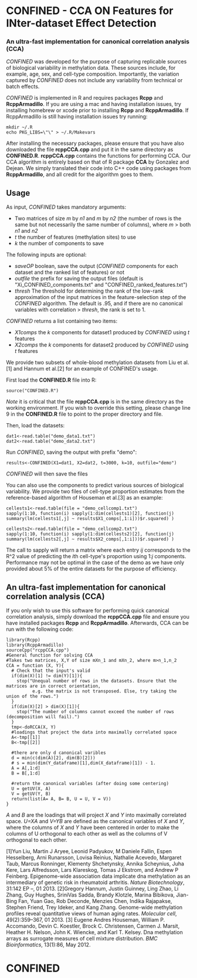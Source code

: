 # CONFINED - CCA ON Features for INter-dataset Effect Detection
### An ultra-fast implementation for canonical correlation analysis (CCA)
*CONFINED* was developed for the purpose of capturing replicable sources of biological variability in methylation data. These sources include, for example, age, sex, and cell-type composition. Importantly, the variation captured by *CONFINED* does not include any variability from technical or batch effects.

*CONFINED* is implemented in R and requires packages **Rcpp** and **RcppArmadillo**. If you are using a mac and having installation issues, try installing homebrew or xcode prior to installing **Rcpp** and **RcppArmadillo**. If RcppArmadillo is still having installation issues try running:
```
mkdir ~/.R
echo PKG_LIBS=\"\" > ~/.R/Makevars
```

After installing the necessary packages, please ensure that you have also downloaded the file **rcppCCA.cpp** and put it in the same directory as **CONFINED.R**. **rcppCCA.cpp** contains the functions for performing CCA. Our CCA algorithm is entirely based on that of R package **CCA** by Gonzalez and Dejean. We simply translated their code into C++ code using packages from **RcppArmadillo**, and all credit for the algorithm goes to them.

## Usage
As input, *CONFINED* takes mandatory arguments:
- Two matrices of size _m_ by _n1_ and _m_ by _n2_ (the number of rows is the same but not necessarily the same number of columns), where _m_ > both _n1_ and _n2_
-  _t_ the number of features (methylation sites) to use
-  _k_ the number of components to save

The following inputs are optional:
-  _saveOP_ boolean, save the output (_CONFINED_ components for each dataset and the ranked list of features) or not 
-  _outfile_ the prefix for saving the output files (default is "Xi_CONFINED_components.txt" and "CONFINED_ranked_features.txt")
-  _thresh_ The threshold for determining the rank of the low-rank approximation of the input matrices in the feature-selection step of the _CONFINED_ algorithm. The default is .95, and if there are no canonical variables with correlation > _thresh_, the rank is set to 1.

*CONFINED* returns a list containing two items:
-  _X1comps_ the _k_ components for dataset1 produced by _CONFINED_ using _t_ features
-  _X2comps_ the _k_ components for dataset2 produced by _CONFINED_ using _t_ features


We provide two subsets of whole-blood methylation datasets from Liu et al.[1] and Hannum et al.[2] for an example of CONFINED's usage. 

First load the **CONFINED.R** file into R:
```
source("CONFINED.R")
```
_Note_ it is critical that the file **rcppCCA.cpp** is in the same directory as the working environment. If you wish to override this setting, please change line 9 in the **CONFINED.R** file to point to the proper directory and file. 

Then, load the datasets:
```
dat1<-read.table("demo_data1.txt")
dat2<-read.table("demo_data2.txt")
```

Run _CONFINED_, saving the output with prefix "demo":
```
results<-CONFINED(X1=dat1, X2=dat2, t=3000, k=10, outfile="demo")
```

_CONFINED_ will then save the files


You can also use the components to predict various sources of biological variability. We provide two files of cell-type proportion estimates from the reference-based algorithm of Houseman et al.[3] as an example:
```
cellests1<-read.table(file = "demo_cellcomp1.txt")
sapply(1:10, function(i) sapply(1:dim(cellests1)[2], function(j) summary(lm(cellests1[,j] ~ results$X1_comps[,1:i]))$r.squared) )

cellests2<-read.table(file = "demo_cellcomp2.txt")
sapply(1:10, function(i) sapply(1:dim(cellests2)[2], function(j) summary(lm(cellests2[,j] ~ results$X2_comps[,1:i]))$r.squared) )
```
The call to sapply will return a matrix where each entry _ij_ corresponds to the R^2 value of predicting the *i*th cell-type's proportion using 1:_j_ components. Performance may not be optimal in the case of the demo as we have only provided about 5% of the entire datasets for the purpose of efficiency.


## An ultra-fast implementation for canonical correlation analysis (CCA)
If you only wish to use this software for performing quick canonical correlation analysis, simply download the **rcppCCA.cpp** file and ensure you have installed packages **Rcpp** and **RcppArmadillo**. Afterwards, CCA can be run with the following code:
```
library(Rcpp)
library(RcppArmadillo)
sourceCpp("rcppCCA.cpp")
#General function for solving CCA
#Takes two matrices, X,Y of size mXn_1 and mXn_2, where m>n_1,n_2
CCA = function (X, Y){
  # Check that the input's valid
  if(dim(X)[1] != dim(Y)[1]){
    stop("Unequal number of rows in the datasets. Ensure that the matrices are in correct orientation, 
          e.g. the matrix is not transposed. Else, try taking the union of the rows.")
  }
  if(dim(X)[2] > dim(X)[1]){
    stop("The number of columns cannot exceed the number of rows (decomposition will fail).")
  }
  tmp<-doRCCA(X, Y)
  #loadings that project the data into maximally correlated space
  A<-tmp[[1]] 
  B<-tmp[[2]]
  
  #there are only d canonical varibles
  d = min(c(dim(A)[2], dim(B)[2]))
  # s = min(dim(Y_dataframe)[1],dim(X_dataframe)[1]) - 1.
  A = A[,1:d]
  B = B[,1:d]
  
  #return the canonical variables (after doing some centering)
  U = getUV(X, A)
  V = getUV(Y, B)
  return(list(A= A, B= B, U = U, V = V))
}

```
_A_ and _B_ are the loadings that will project _X_ and _Y_ into maximally correlated space. _U=XA_ and _V=YB_ are defined as the canonical variables of _X_ and _Y_, where the columns of _X_ and _Y_ have been centered in order to make the columns of U orthogonal to each other as well as the columns of V orthogonal to each other. 



[1]Yun  Liu,  Martin  J  Aryee,  Leonid  Padyukov,  M  Daniele  Fallin,  Espen  Hesselberg,  Arni Runarsson,  Lovisa  Reinius,  Nathalie  Acevedo,  Margaret  Taub,  Marcus  Ronninger,  Klementy  Shchetynsky,  Annika  Scheynius,  Juha  Kere,  Lars  Alfredsson,  Lars  Klareskog,
Tomas  J  Ekstrom,  and  Andrew  P  Feinberg.   Epigenome-wide association  data  implicate dna methylation as an intermediary of genetic risk in rheumatoid arthritis. *Nature Biotechnology*, 31:142 EP –, 01 2013.
[2]Gregory  Hannum,  Justin  Guinney,  Ling  Zhao,  Li  Zhang,  Guy  Hughes,  SriniVas  Sadda, Brandy Klotzle, Marina Bibikova, Jian-Bing Fan, Yuan Gao, Rob Deconde, Menzies Chen, Indika Rajapakse, Stephen Friend, Trey Ideker, and Kang Zhang. Genome-wide methylation profiles reveal quantitative views of human aging rates. *Molecular  cell*, 49(2):359–367, 01 2013.
[3] Eugene  Andres  Houseman,  William  P.  Accomando,  Devin  C.  Koestler,  Brock  C.  Christensen, Carmen J. Marsit, Heather H. Nelson, John K. Wiencke, and Karl T. Kelsey.  Dna methylation arrays as surrogate measures of cell mixture distribution. *BMC Bioinformatics*, 13(1):86, May 2012.



# CONFINED
